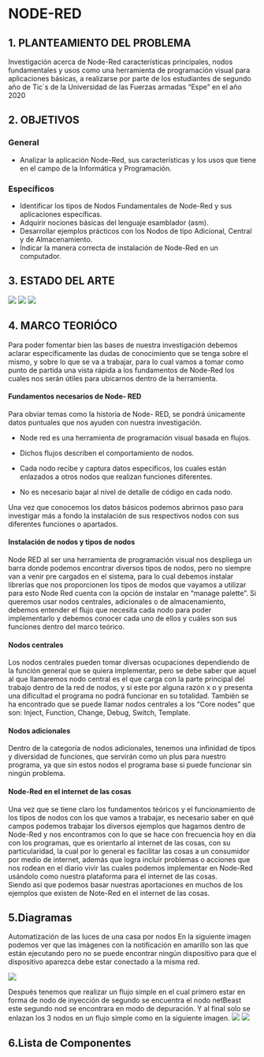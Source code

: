 # NODE-RED


## 1. PLANTEAMIENTO DEL PROBLEMA
Investigación acerca de  Node-Red características principales, nodos fundamentales y usos como una herramienta de programación visual para aplicaciones básicas, a realizarse por parte de los estudiantes de segundo año de Tic´s de la Universidad de las Fuerzas armadas “Espe” en el año 2020


## 2. OBJETIVOS
### **General**
- Analizar la aplicación Node-Red, sus características y los usos que tiene en el campo de la Informática y Programación.
### **Específicos**
- Identificar los tipos de Nodos Fundamentales de Node-Red y sus aplicaciones específicas.
- Adquirir nociones básicas del lenguaje esamblador (asm).
- Desarrollar ejemplos prácticos con los Nodos de tipo Adicional, Central y de Almacenamiento.
- Indicar la manera correcta de instalación de Node-Red en un computador.


## 3. ESTADO DEL ARTE
![](img/11.png)
![](img/12.png)
![](img/13.png)


## 4. MARCO TEORIÓCO 
Para poder fomentar bien las bases de nuestra investigación debemos aclarar específicamente las dudas de conocimiento que se tenga sobre el mismo, y sobre lo que se va a trabajar, para lo cual vamos a tomar como punto de partida una vista rápida a los fundamentos de Node-Red los cuales nos serán útiles para ubicarnos dentro de la herramienta.

#### Fundamentos necesarios de Node- RED
Para obviar temas como la historia de Node- RED, se pondrá únicamente datos puntuales que nos ayuden con nuestra investigación.

- Node red es una herramienta de programación visual basada en flujos.

- Dichos flujos describen el comportamiento de nodos.

- Cada nodo recibe y captura datos específicos, los cuales están enlazados a otros nodos que realizan funciones diferentes.

- No es necesario bajar al nivel de detalle de código en cada nodo.

Una vez que conocemos los datos básicos podemos abrirnos paso para investigar más a fondo la instalación de sus respectivos nodos con sus diferentes funciones o apartados.

#### Instalación de nodos y tipos de nodos
Node RED al ser una herramienta de programación visual nos despliega un barra donde podemos encontrar diversos tipos de nodos, pero no siempre van a venir pre cargados en el sistema, para lo cual debemos instalar librerías que nos proporcionen los tipos de modos que vayamos a utilizar para esto Node Red cuenta con la opción de instalar en  “manage palette”.
Si queremos usar nodos centrales, adicionales o de almacenamiento, debemos entender el flujo que necesita cada nodo para poder implementarlo y debemos conocer cada uno de ellos y cuáles son sus funciones dentro del marco teórico.

#### Nodos centrales
Los nodos centrales pueden tomar diversas ocupaciones dependiendo de la función general que se quiera implementar, pero se debe saber que aquel al que llamaremos nodo central es el que carga con la parte principal del trabajo dentro de la red de nodos, y si este por alguna razón x o y presenta una dificultad el programa no podrá funcionar en su totalidad.
También se ha encontrado que se puede llamar nodos centrales a los “Core nodes” que son: Inject, Function, Change, Debug, Switch, Template.

#### Nodos adicionales

Dentro de la categoría de nodos adicionales, tenemos una infinidad de tipos y diversidad de funciones, que servirán como un plus para nuestro programa, ya que sin estos nodos el programa base si puede funcionar sin ningún problema.

#### Node-Red en el internet de las cosas
Una vez que se tiene claro los fundamentos teóricos y  el funcionamiento de los tipos de nodos con los que vamos a trabajar, es necesario saber en qué campos podemos trabajar los diversos ejemplos que hagamos dentro de Node-Red y nos encontramos con lo que se hace con frecuencia hoy en día con los programas, que es orientarlo al internet de las cosas, con su particularidad, la cual por lo general es facilitar las cosas a un consumidor por medio de internet, además que logra incluir problemas o acciones que nos rodean en el diario vivir las cuales podemos implementar en Node-Red usándolo como nuestra plataforma para el internet de las cosas.  
Siendo así que podemos basar nuestras aportaciones en muchos de los ejemplos que existen de Note-Red en el internet de las cosas. 

## 5.Diagramas 
Automatización de las luces de una casa por nodos
En la siguiente imagen podemos ver que las imágenes con la notificación en amarillo son las que están ejecutando pero no se puede encontrar ningún dispositivo para que el dispositivo aparezca debe estar conectado a la misma red.

![](img/1.jpg)

Después tenemos que realizar un flujo simple  en el cual primero estar en forma de nodo de inyección de segundo se encuentra el nodo netBeast este segundo nod se encontrara en modo de depuración.
Y al final solo se enlazan los 3 nodos en un flujo simple como en la siguiente imagen.
![](img/2.png)
![](img/4.png)
## 6.Lista de Componentes
